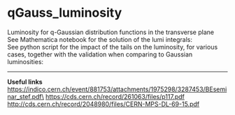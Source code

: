 # qGauss_luminosity
Luminosity for q-Gaussian distribution functions in the transverse plane\
See Mathematica notebook for the solution of the lumi integrals:\
See python script for the impact of the tails on the luminosity, for various cases, together with the validation when comparing to Gaussian luminosities:
***
**Useful links**\
https://indico.cern.ch/event/881753/attachments/1975298/3287453/BEseminar_stef.pdf\
https://cds.cern.ch/record/261063/files/p117.pdf \
http://cds.cern.ch/record/2048980/files/CERN-MPS-DL-69-15.pdf

